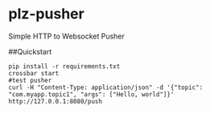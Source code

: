 plz-pusher
==========

Simple HTTP to Websocket Pusher

##Quickstart

```shell
pip install -r requirements.txt
crossbar start
#test pusher
curl -H "Content-Type: application/json" -d '{"topic": "com.myapp.topic1", "args": ["Hello, world"]}' http://127.0.0.1:8080/push
```
